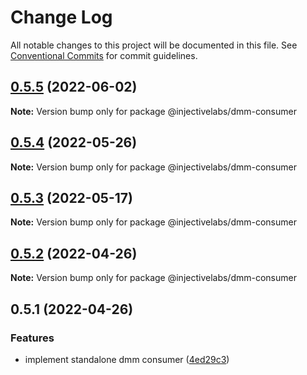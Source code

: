 # Change Log

All notable changes to this project will be documented in this file.
See [Conventional Commits](https://conventionalcommits.org) for commit guidelines.

## [0.5.5](https://github.com/InjectiveLabs/injective-ts/compare/@injectivelabs/dmm-consumer@0.5.4...@injectivelabs/dmm-consumer@0.5.5) (2022-06-02)

**Note:** Version bump only for package @injectivelabs/dmm-consumer





## [0.5.4](https://github.com/InjectiveLabs/injective-ts/compare/@injectivelabs/dmm-consumer@0.5.3...@injectivelabs/dmm-consumer@0.5.4) (2022-05-26)

**Note:** Version bump only for package @injectivelabs/dmm-consumer





## [0.5.3](https://github.com/InjectiveLabs/injective-ts/compare/@injectivelabs/dmm-consumer@0.5.2...@injectivelabs/dmm-consumer@0.5.3) (2022-05-17)

**Note:** Version bump only for package @injectivelabs/dmm-consumer





## [0.5.2](https://github.com/InjectiveLabs/injective-ts/compare/@injectivelabs/dmm-consumer@0.5.1...@injectivelabs/dmm-consumer@0.5.2) (2022-04-26)

**Note:** Version bump only for package @injectivelabs/dmm-consumer





## 0.5.1 (2022-04-26)


### Features

* implement standalone dmm consumer ([4ed29c3](https://github.com/InjectiveLabs/injective-ts/commit/4ed29c38f0f24a59865709866111c32b52fb2dd2))
